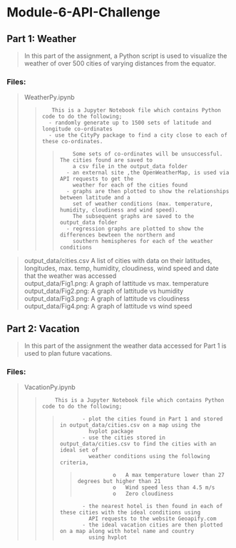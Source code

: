 # Module-6-API-Challenge

## Part 1: Weather  
> In this part of the assignment, a Python script is used to visualize the weather of over 500 cities of varying distances from the equator. 

### Files:  
>WeatherPy.ipynb  
>>        This is a Jupyter Notebook file which contains Python code to do the following;  
>>       - randomly generate up to 1500 sets of latitude and longitude co-ordinates
>>       - use the CityPy package to find a city close to each of these co-ordinates.
>>>         Some sets of co-ordinates will be unsuccessful. The cities found are saved to
>>>         a csv file in the output_data folder  
>>>       - an external site ,the OpenWeatherMap, is used via API requests to get the
>>>         weather for each of the cities found  
>>>       - graphs are then plotted to show the relationships between latitude and a
>>>         set of weather conditions (max. temperature, humidity, cloudiness and wind speed).
>>>         The subsequent graphs are saved to the output_data folder  
>>>       - regression graphs are plotted to show the differences bewteen the northern and
>>>         southern hemispheres for each of the weather conditions  

>output_data/cities.csv  A list of cities with data on their latitudes, longitudes, max. temp,
>                        humidity, cloudiness, wind speed and date that the weather was accessed  
>output_data/Fig1.png:   A graph of lattitude vs max. temperature  
>output_data/Fig2.png:   A graph of lattitude vs humidity  
>output_data/Fig3.png:   A graph of lattitude vs cloudiness  
>output_data/Fig4.png:   A graph of lattitude vs wind speed  

## Part 2: Vacation  
> In this part of the assignment the weather data accessed for Part 1 is used to plan future vacations.   

### Files:  
>    VacationPy.ipynb  
>>         This is a Jupyter Notebook file which contains Python code to do the following;  
>>>            - plot the cities found in Part 1 and stored in output_data/cities.csv on a map using the
>>>              hvplot package  
>>>            - use the cities stored in output_data/cities.csv to find the cities with an ideal set of
>>>              weather conditions using the following criteria,  
>>>>                o	A max temperature lower than 27 degrees but higher than 21  
>>>>                o	Wind speed less than 4.5 m/s  
>>>>                o	Zero cloudiness  
>>>            - the nearest hotel is then found in each of these cities with the ideal conditions using
>>>              API requests to the website Geoapify.com  
>>>            - the ideal vacation cities are then plotted on a map along with hotel name and country
>>>              using hvplot  
